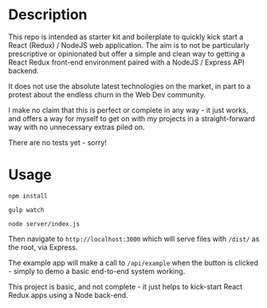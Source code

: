 # Description

This repo is intended as starter kit and boilerplate to quickly kick start a React (Redux) / NodeJS web application.
The aim is to not be particularly prescriptive or opinionated but offer a simple and clean way to getting a React Redux front-end environment paired with a NodeJS / Express API backend.

It does not use the absolute latest technologies on the market, in part to a protest about the endless churn in the Web Dev community.

I make no claim that this is perfect or complete in any way - it just works, and offers a way for myself to get on with my projects in a straight-forward way with no unnecessary extras piled on.

There are no tests yet - sorry! 

# Usage

`npm install`

`gulp watch`

`node server/index.js`

Then navigate to `http://localhost:3000` which will serve files with `/dist/` as the root, via Express.

The example app will make a call to `/api/example` when the button is clicked - simply to demo a basic end-to-end system working. 

This project is basic, and not complete - it just helps to kick-start React Redux apps using a Node back-end. 
